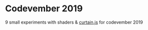 # Codevember 2019

9 small experiments with shaders & [curtain.js](https://www.curtainsjs.com) for codevember 2019
